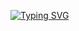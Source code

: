 [![Typing SVG](https://readme-typing-svg.herokuapp.com?font=Fira+Code&size=25&pause=1000&color=FFFCFD&vCenter=true&width=435&lines=Loading.++.++.++)](https://git.io/typing-svg)
